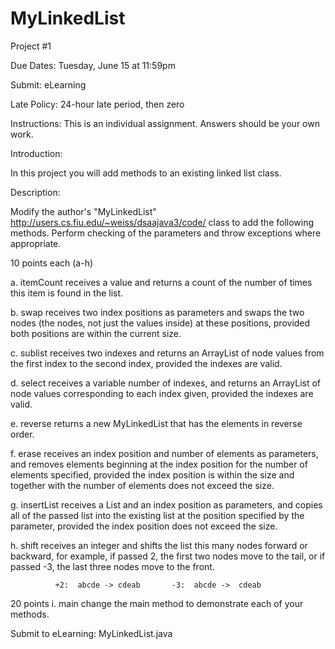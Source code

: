 # MyLinkedList

Project #1

Due Dates:  Tuesday, June 15 at 11:59pm 

Submit:    eLearning

Late Policy:  24-hour late period, then zero

Instructions: This is an individual assignment.  Answers should be your own work.



Introduction:

In this project you will add methods to an existing linked list class.



Description:

Modify the author's "MyLinkedList" http://users.cs.fiu.edu/~weiss/dsaajava3/code/ 
class to add the following methods.
Perform checking of the parameters and throw exceptions where appropriate.  
  

10 points each (a-h)

   a.  itemCount
        receives a value and returns a count of the number of times this item
        is found in the list.

   b.  swap
        receives two index positions as parameters and swaps the two nodes 
        (the nodes, not just the values inside) at these positions, provided 
        both positions are within the current size.

   c.  sublist
        receives two indexes and returns an ArrayList of node values from the first
        index to the second index, provided the indexes are valid.

   d.  select
        receives a variable number of indexes, and returns an ArrayList of node values
        corresponding to each index given, provided the indexes are valid.

   e.  reverse
        returns a new MyLinkedList that has the elements in reverse order.

   f.  erase 
        receives an index position and number of elements as parameters, and
        removes elements beginning at the index position for the number of 
        elements specified, provided the index position is within the size
        and together with the number of elements does not exceed the size.

   g.  insertList
        receives a List and an index position as parameters, and copies all of the 
        passed list into the existing list at the position specified by the parameter,
        provided the index position does not exceed the size.

   h.  shift
        receives an integer and shifts the list this many nodes forward or backward,
        for example, if passed 2, the first two nodes move to the tail, or if 
        passed -3, the last three nodes move to the front.  
           
              +2:  abcde -> cdeab       -3:  abcde ->  cdeab
          

20 points
   i.  main
        change the main method to demonstrate each of your methods.
  
   


Submit to eLearning:
 MyLinkedList.java
